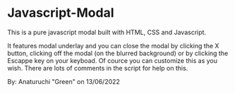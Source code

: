 # Javascript-Modal

This is a pure javascript modal built with HTML, CSS and Javascript. 

It features modal underlay and you can close the modal by clicking the X button, clicking off the modal (on the blurred background) or by clicking the Escappe key on your keyboad. Of cource you can customize this as you wish. There are lots of comments in the script for help on this.

By: Anaturuchi "Green" on 13/06/2022

